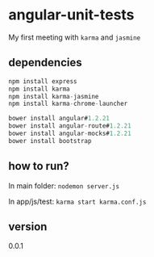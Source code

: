 # angular-unit-tests
My first meeting with `karma` and `jasmine`

## dependencies
```js
npm install express
npm install karma
npm install karma-jasmine
npm install karma-chrome-launcher

bower install angular#1.2.21
bower install angular-route#1.2.21
bower install angular-mocks#1.2.21
bower install bootstrap
```
## how to run?
In main folder: `nodemon server.js`

In app/js/test: `karma start karma.conf.js`

## version
0.0.1


